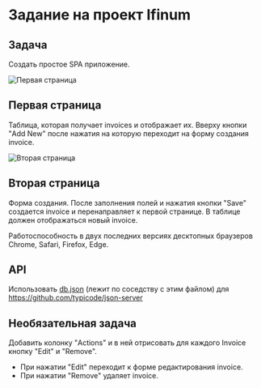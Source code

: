 # Задание на проект Ifinum

## Задача

Создать простое SPA приложение.

![Первая страница](https://github.com/devjsru/react_test/blob/master/ifinum/2018-04-03_18-11-03.png)
## Первая страница
Таблица, которая получает invoices и отображает их. Вверху кнопки "Add New" после нажатия на которую переходит на форму создания invoice.

![Вторая страница](https://github.com/devjsru/react_test/blob/master/ifinum/2018-04-03_18-12-42.png)
## Вторая страница
Форма создания. После заполнения полей и нажатия кнопки "Save" создается invoice и перенаправляет к первой странице. В таблице должен отображаться новый invoice.

Работоспособность в двух последних версиях десктопных браузеров Chrome, Safari, Firefox, Edge.

## API

Использовать [db.json](db.json) (лежит по соседству с этим файлом) для https://github.com/typicode/json-server

## Необязательная задача

Добавить колонку "Actions" и в ней отрисовать для каждого Invoice кнопку "Edit" и "Remove".
- При нажатии "Edit" переходит к форме редактирования invoice.
- При нажатии "Remove" удаляет invoice.
